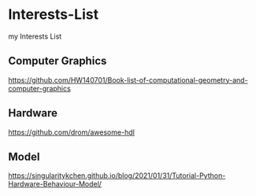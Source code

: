 # Interests-List
my Interests List

## Computer Graphics
https://github.com/HW140701/Book-list-of-computational-geometry-and-computer-graphics

## Hardware
https://github.com/drom/awesome-hdl

## Model
https://singularitykchen.github.io/blog/2021/01/31/Tutorial-Python-Hardware-Behaviour-Model/
